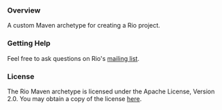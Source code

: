 ### Overview
A custom Maven archetype for creating a Rio project.

### Getting Help
Feel free to ask questions on Rio's [mailing list](http://groups.google.com/group/rio-users).

### License

The Rio Maven archetype is licensed under the Apache License, Version 2.0. You may obtain a copy of the license
[here](http://www.apache.org/licenses/LICENSE-2.0).

